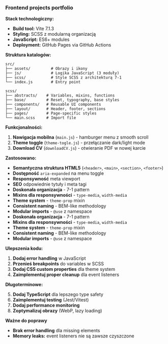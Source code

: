 ### Frontend projects portfolio

**Stack technologiczny:**

- **Build tool:** Vite 7.1.3
- **Styling:** SCSS z modularną organizacją
- **JavaScript:** ES6+ modules
- **Deployment:** GitHub Pages via GitHub Actions

**Struktura katalogów:**

```
src/
├── assets/         # Obrazy i ikony
├── js/             # Logika JavaScript (3 moduły)
├── scss/           # Style SCSS z architekturą 7-1
└── index.js        # Entry point
```

```
scss/
├── abstracts/    # Variables, mixins, functions
├── base/         # Reset, typography, base styles
├── components/   # Reusable UI components
├── layout/       # Header, footer, sections
├── pages/        # Page-specific styles
└── main.scss     # Import file
```

**Funkcjonalności:**

1. **Nawigacja mobilna** (`main.js`) - hamburger menu z smooth scroll
2. **Theme toggle** (`theme-togle.js`) - przełączanie dark/light mode
3. **Download CV** (`downloadCV.js`) - otwieranie PDF w nowej karcie

**Zastosowano:**

- **Semantyczna struktura HTML5** (`<header>`, `<main>`, `<section>`, `<footer>`)
- **Dostępność** `aria-expanded` na menu toggle
- **Responsywność** meta viewport
- **SEO** odpowiednie tytuły i meta tagi
- **Doskonała organizacja** - 7-1 pattern
- **Mixins dla responsywności** - `type-media`, `width-media`
- **Theme system** - `theme-prop` mixin
- **Consistent naming** - BEM-like methodology
- **Modular imports** - `@use` z namespace
- **Doskonała organizacja** - 7-1 pattern
- **Mixins dla responsywności** - `type-media`, `width-media`
- **Theme system** - `theme-prop` mixin
- **Consistent naming** - BEM-like methodology
- **Modular imports** - `@use` z namespace

**Ulepszenia kodu:**

1. **Dodaj error handling** w JavaScript
2. **Przenieś breakpoints** do variables w SCSS
3. **Dodaj CSS custom properties** dla theme system
4. **Zaimplementuj proper cleanup** dla event listeners

**Długoterminowe:**

5. **Dodaj TypeScript** dla lepszego type safety
6. **Zaimplementuj testing** (Jest/Vitest)
7. **Dodaj performance monitoring**
8. **Zoptymalizuj obrazy** (WebP, lazy loading)

**Ważne do poprawy**

- **Brak error handling** dla missing elements
- **Memory leaks:** event listeners nie są zawsze czyszczone
